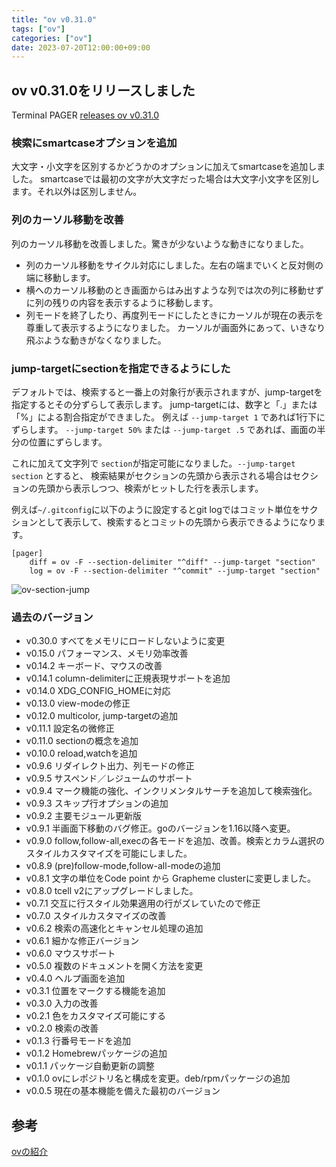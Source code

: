 ```yaml
---
title: "ov v0.31.0"
tags: ["ov"]
categories: ["ov"]
date: 2023-07-20T12:00:00+09:00
---
```

## ov v0.31.0をリリースしました

Terminal PAGER [releases ov v0.31.0](https://github.com/noborus/ov/releases/tag/v0.31.0)

### 検索にsmartcaseオプションを追加

大文字・小文字を区別するかどうかのオプションに加えてsmartcaseを追加しました。
smartcaseでは最初の文字が大文字だった場合は大文字小文字を区別します。それ以外は区別しません。

### 列のカーソル移動を改善

列のカーソル移動を改善しました。驚きが少ないような動きになりました。

* 列のカーソル移動をサイクル対応にしました。左右の端までいくと反対側の端に移動します。
* 横へのカーソル移動のとき画面からはみ出すような列では次の列に移動せずに列の残りの内容を表示するように移動します。
* 列モードを終了したり、再度列モードにしたときにカーソルが現在の表示を尊重して表示するようになりました。
  カーソルが画面外にあって、いきなり飛ぶような動きがなくなりました。

### jump-targetにsectionを指定できるようにした

デフォルトでは、検索すると一番上の対象行が表示されますが、jump-targetを指定するとその分ずらして表示します。
jump-targetには、数字と「.」または「%」による割合指定ができました。
例えば `--jump-target 1` であれば1行下にずらします。
`--jump-target 50%` または `--jump-target .5`  であれば、画面の半分の位置にずらします。

これに加えて文字列で `section`が指定可能になりました。`--jump-target section` とすると、
検索結果がセクションの先頭から表示される場合はセクションの先頭から表示しつつ、検索がヒットした行を表示します。

例えば`~/.gitconfig`に以下のように設定するとgit logではコミット単位をサクションとして表示して、検索するとコミットの先頭から表示できるようになります。

```gitconfig
[pager]
	diff = ov -F --section-delimiter "^diff" --jump-target "section"
	log = ov -F --section-delimiter "^commit" --jump-target "section"
```

![ov-section-jump](/ov/ov-section-jump.gif)

### 過去のバージョン

* v0.30.0 すべてをメモリにロードしないように変更
* v0.15.0 パフォーマンス、メモリ効率改善
* v0.14.2 キーボード、マウスの改善
* v0.14.1 column-delimiterに正規表現サポートを追加
* v0.14.0 XDG_CONFIG_HOMEに対応
* v0.13.0 view-modeの修正
* v0.12.0 multicolor, jump-targetの追加
* v0.11.1 設定名の微修正
* v0.11.0 sectionの概念を追加
* v0.10.0 reload,watchを追加
* v0.9.6 リダイレクト出力、列モードの修正
* v0.9.5 サスペンド／レジュームのサポート
* v0.9.4 マーク機能の強化、インクリメンタルサーチを追加して検索強化。
* v0.9.3 スキップ行オプションの追加
* v0.9.2 主要モジュール更新版
* v0.9.1 半画面下移動のバグ修正。goのバージョンを1.16以降へ変更。
* v0.9.0 follow,follow-all,execの各モードを追加、改善。検索とカラム選択のスタイルカスタマイズを可能にしました。
* v0.8.9 (pre)follow-mode,follow-all-modeの追加
* v0.8.1 文字の単位をCode point から Grapheme clusterに変更しました。
* v0.8.0 tcell v2にアップグレードしました。
* v0.7.1 交互に行スタイル効果適用の行がズレていたので修正
* v0.7.0 スタイルカスタマイズの改善
* v0.6.2 検索の高速化とキャンセル処理の追加
* v0.6.1 細かな修正バージョン
* v0.6.0 マウスサポート
* v0.5.0 複数のドキュメントを開く方法を変更
* v0.4.0 ヘルプ画面を追加
* v0.3.1 位置をマークする機能を追加
* v0.3.0 入力の改善
* v0.2.1 色をカスタマイズ可能にする
* v0.2.0 検索の改善
* v0.1.3 行番号モードを追加
* v0.1.2 Homebrewパッケージの追加
* v0.1.1 パッケージ自動更新の調整
* v0.1.0 ovにレポジトリ名と構成を変更。deb/rpmパッケージの追加
* v0.0.5 現在の基本機能を備えた最初のバージョン

## 参考

[ovの紹介](/ov/)
